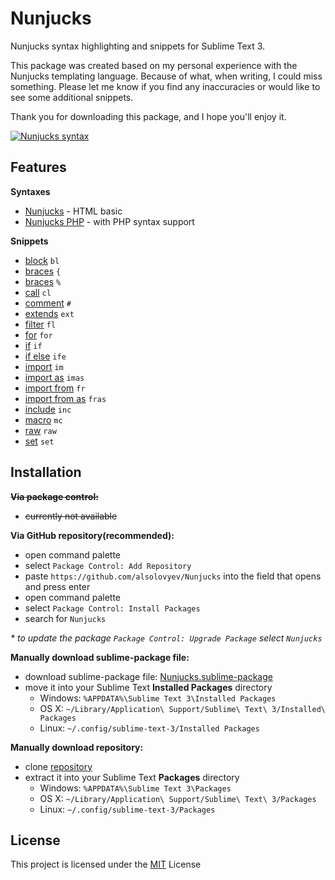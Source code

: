 # Nunjucks

Nunjucks syntax highlighting and snippets for Sublime Text 3.

This package was created based on my personal experience with the Nunjucks templating language. Because of what, when writing, I could miss something. Please let me know if you find any inaccuracies or would like to see some additional snippets.

Thank you for downloading this package, and I hope you'll enjoy it.

[![Nunjucks syntax](https://habrastorage.org/webt/tc/ri/fs/tcrifss5klkuhoy7scyvnpj7kvq.jpeg)](https://github.com/alsolovyev/Nunjucks)


## Features

**Syntaxes**
- [Nunjucks](https://github.com/alsolovyev/Nunjucks/blob/master/Syntaxes/Nunjucks.sublime-syntax) - HTML basic
- [Nunjucks PHP](https://github.com/alsolovyev/Nunjucks/blob/master/Syntaxes/Nunjucks%20PHP.sublime-syntax) - with PHP syntax support

**Snippets**
- [block](https://github.com/alsolovyev/Nunjucks/blob/master/Snippets/block.sublime-snippet) `bl`
- [braces](https://github.com/alsolovyev/Nunjucks/blob/master/Snippets/braces.sublime-snippet) `{`
- [braces](https://github.com/alsolovyev/Nunjucks/blob/master/Snippets/braces.sublime-snippet) `%`
- [call](https://github.com/alsolovyev/Nunjucks/blob/master/Snippets/call.sublime-snippet) `cl`
- [comment](https://github.com/alsolovyev/Nunjucks/blob/master/Snippets/comment.sublime-snippet) `#`
- [extends](https://github.com/alsolovyev/Nunjucks/blob/master/Snippets/extends.sublime-snippet) `ext`
- [filter](https://github.com/alsolovyev/Nunjucks/blob/master/Snippets/filter.sublime-snippet) `fl`
- [for](https://github.com/alsolovyev/Nunjucks/blob/master/Snippets/for.sublime-snippet) `for`
- [if](https://github.com/alsolovyev/Nunjucks/blob/master/Snippets/if.sublime-snippet) `if`
- [if else](https://github.com/alsolovyev/Nunjucks/blob/master/Snippets/if_else.sublime-snippet) `ife`
- [import](https://github.com/alsolovyev/Nunjucks/blob/master/Snippets/import.sublime-snippet) `im`
- [import as](https://github.com/alsolovyev/Nunjucks/blob/master/Snippets/import_as.sublime-snippet) `imas`
- [import from](https://github.com/alsolovyev/Nunjucks/blob/master/Snippets/import_from.sublime-snippet) `fr`
- [import from as](https://github.com/alsolovyev/Nunjucks/blob/master/Snippets/import_from_as.sublime-snippet) `fras`
- [include](https://github.com/alsolovyev/Nunjucks/blob/master/Snippets/include.sublime-snippet) `inc`
- [macro](https://github.com/alsolovyev/Nunjucks/blob/master/Snippets/macro.sublime-snippet) `mc`
- [raw](https://github.com/alsolovyev/Nunjucks/blob/master/Snippets/raw.sublime-snippet) `raw`
- [set](https://github.com/alsolovyev/Nunjucks/blob/master/Snippets/set_variable.sublime-snippet) `set`


## Installation

**~~Via package control:~~**
  - ~~currently not available~~
    
**Via GitHub repository(recommended):**
  - open command palette
  - select `Package Control: Add Repository`
  - paste `https://github.com/alsolovyev/Nunjucks` into the field that opens and press enter
  - open command palette
  - select `Package Control: Install Packages`
  - search for `Nunjucks`
  
_* to update the package `Package Control: Upgrade Package` select `Nunjucks`_
    
**Manually download sublime-package file:**
  - download sublime-package file: [Nunjucks.sublime-package](https://github.com/alsolovyev/Nunjucks/releases/download/v1.0/Nunjucks.sublime-package)
  - move it into your Sublime Text **Installed Packages** directory
    - Windows: `%APPDATA%\Sublime Text 3\Installed Packages`
    - OS X: `~/Library/Application\ Support/Sublime\ Text\ 3/Installed\ Packages`
    - Linux: `~/.config/sublime-text-3/Installed Packages`
        
**Manually download repository:**
  - clone [repository](https://github.com/alsolovyev/Nunjucks/archive/master.zip)
  - extract it into your Sublime Text **Packages** directory
    - Windows: `%APPDATA%\Sublime Text 3\Packages`
    - OS X: `~/Library/Application\ Support/Sublime\ Text\ 3/Packages`
    - Linux: `~/.config/sublime-text-3/Packages`


## License
This project is licensed under the [MIT](./LICENSE) License
